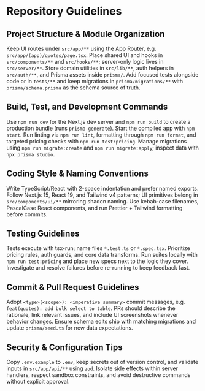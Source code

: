 # Repository Guidelines

## Project Structure & Module Organization
Keep UI routes under `src/app/**` using the App Router, e.g. `src/app/(app)/quotes/page.tsx`. Place shared UI and hooks in `src/components/**` and `src/hooks/**`; server-only logic lives in `src/server/**`. Store domain utilities in `src/lib/**`, auth helpers in `src/auth/**`, and Prisma assets inside `prisma/`. Add focused tests alongside code or in `tests/**` and keep migrations in `prisma/migrations/**` with `prisma/schema.prisma` as the schema source of truth.

## Build, Test, and Development Commands
Use `npm run dev` for the Next.js dev server and `npm run build` to create a production bundle (runs `prisma generate`). Start the compiled app with `npm start`. Run linting via `npm run lint`, formatting through `npm run format`, and targeted pricing checks with `npm run test:pricing`. Manage migrations using `npm run migrate:create` and `npm run migrate:apply`; inspect data with `npx prisma studio`.

## Coding Style & Naming Conventions
Write TypeScript/React with 2-space indentation and prefer named exports. Follow Next.js 15, React 19, and Tailwind v4 patterns; UI primitives belong in `src/components/ui/**` mirroring shadcn naming. Use kebab-case filenames, PascalCase React components, and run Prettier + Tailwind formatting before commits.

## Testing Guidelines
Tests execute with tsx-run; name files `*.test.ts` or `*.spec.tsx`. Prioritize pricing rules, auth guards, and core data transforms. Run suites locally with `npm run test:pricing` and place new specs next to the logic they cover. Investigate and resolve failures before re-running to keep feedback fast.

## Commit & Pull Request Guidelines
Adopt `<type>(<scope>): <imperative summary>` commit messages, e.g. `feat(quotes): add bulk select to table`. PRs should describe the rationale, link relevant issues, and include UI screenshots whenever behavior changes. Ensure schema edits ship with matching migrations and update `prisma/seed.ts` for new data expectations.

## Security & Configuration Tips
Copy `.env.example` to `.env`, keep secrets out of version control, and validate inputs in `src/app/api/**` using `zod`. Isolate side effects within server handlers, respect sandbox constraints, and avoid destructive commands without explicit approval.
